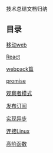 <!--
 * @Author: DaiLinBo
 * @Date: 2019-08-04 23:50:40
 * @LastEditTime: 2019-10-16 23:29:49
 * @LastEditors: DaiLinBo
 * @Description: 
 -->

技术总结文档归纳
## 目录

 [移动web](docs/mobile-web.md)

 [React](docs/react.md)

 [webpack篇](docs/webpack.md)

 [promise](docs/promise.md)

 [观察者模式](docs/observer.md)

 [发布订阅](docs/publish-subscribe.md)

 [实现异步](docs/asynchronous.md)

 [连接Linux](docs/connect.md)

 [高阶函数](docs/highFun.md)
